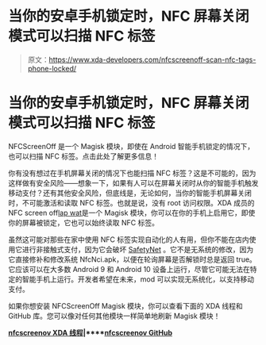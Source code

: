 # 当你的安卓手机锁定时，NFC 屏幕关闭模式可以扫描 NFC 标签

> 原文：<https://www.xda-developers.com/nfcscreenoff-scan-nfc-tags-phone-locked/>

# 当你的安卓手机锁定时，NFC 屏幕关闭模式可以扫描 NFC 标签

NFCScreenOff 是一个 Magisk 模块，即使在 Android 智能手机锁定的情况下，也可以扫描 NFC 标签。点击此处了解更多信息！

你有没有想过在手机屏幕关闭的情况下也能扫描 NFC 标签？这是不可能的，因为这样做有安全风险——想象一下，如果有人可以在屏幕关闭时从你的智能手机触发移动支付？还有其他安全风险，但底线是，无论如何，当你的智能手机屏幕关闭时，不可能激活和读取 NFC 标签。也就是说，没有 root 访问权限。XDA 成员的 NFC screen off[lap wat](https://forum.xda-developers.com/member.php?u=6471406)是一个 Magisk 模块，你可以在你的手机上启用它，即使你的屏幕被锁定，它也可以始终读取 NFC 标签。

虽然这可能对那些在家中使用 NFC 标签实现自动化的人有用，但你不能在店内使用它进行非接触式支付，因为它会破坏 [SafetyNet](https://www.xda-developers.com/google-pay-tests-safetynet-status-protecting-online-purchases-pin/) 。它不是无系统的修改，因为它直接修补和修改系统 NfcNci.apk，以便在轮询屏幕是否解锁时总是返回 true。它应该可以在大多数 Android 9 和 Android 10 设备上运行，尽管它可能无法在特定的智能手机上运行。开发者希望在未来，mod 可以实现无系统化，以支持移动支付。

如果你想安装 NFCScreenOff Magisk 模块，你可以查看下面的 XDA 线程和 GitHub 库。您可以像对任何其他模块一样简单地刷新 Magisk 模块！

**[nfcscreenov XDA 线程](https://forum.xda-developers.com/apps/magisk/module-nfcscreenoff8-t4034903)|****[nfcscreenov GitHub](https://github.com/Magisk-Modules-Repo/NFCScreenOff)**